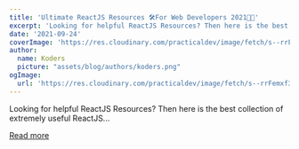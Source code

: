 ```yaml
---
title: 'Ultimate ReactJS Resources 🛠For Web Developers 2021👨‍💻'
excerpt: 'Looking for helpful ReactJS Resources? Then here is the best collection of extremely useful ReactJS...'
date: '2021-09-24'
coverImage: 'https://res.cloudinary.com/practicaldev/image/fetch/s--rrFemxf3--/c_imagga_scale,f_auto,fl_progressive,h_420,q_auto,w_1000/https://dev-to-uploads.s3.amazonaws.com/uploads/articles/r71azkkh4mvqfh6r9w50.png'
author:
  name: Koders
  picture: "assets/blog/authors/koders.png"
ogImage:
  url: 'https://res.cloudinary.com/practicaldev/image/fetch/s--rrFemxf3--/c_imagga_scale,f_auto,fl_progressive,h_420,q_auto,w_1000/https://dev-to-uploads.s3.amazonaws.com/uploads/articles/r71azkkh4mvqfh6r9w50.png'
---
```


Looking for helpful ReactJS Resources? Then here is the best collection of extremely useful ReactJS...

[Read more](https://dev.to/theme_selection/ultimate-reactjs-resources-for-web-developers-2021-424c)
